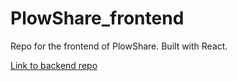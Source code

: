 # PlowShare_frontend
Repo for the frontend of PlowShare. Built with React.

[Link to backend repo](https://github.com/JmMcGehee/PlowShare_backend)
